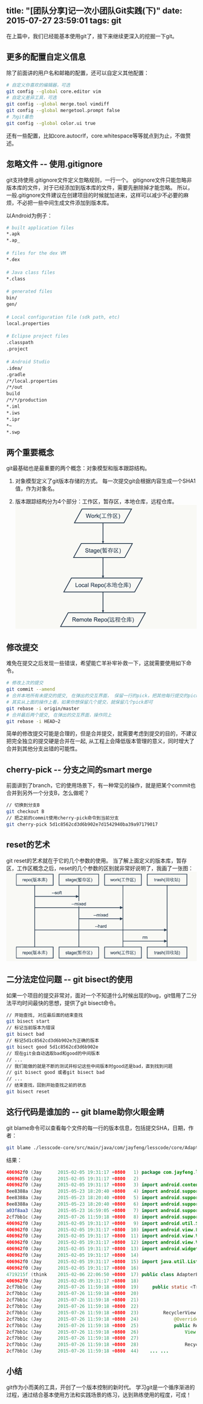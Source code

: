 title: "[团队分享]记一次小团队Git实践(下)"
date: 2015-07-27 23:59:01
tags: git
---
在上篇中，我们已经能基本使用git了，接下来继续更深入的挖掘一下git。
## 更多的配置自定义信息
除了前面讲的用户名和邮箱的配置，还可以自定义其他配置：
```bash
# 自定义你喜欢的编辑器，可选
git config --global core.editor vim
# 自定义差异工具，可选
git config --global merge.tool vimdiff
git config --global mergetool.prompt false
# 为git着色
git config --global color.ui true
```
还有一些配置，比如core.autocrlf，core.whitespace等等就点到为止，不做赘述。

## 忽略文件 -- 使用.gitignore
git支持使用.gitignore文件定义忽略规则，一行一个。
gitignore文件只能忽略非版本库的文件，对于已经添加到版本库的文件，需要先删除掉才能忽略。
所以，一般.gitignore文件建议在创建项目的时候就加进来，这样可以减少不必要的麻烦，不必把一些中间生成文件添加到版本库。
<!--more-->
以Android为例子：
```bash
# built application files
*.apk
*.ap_

# files for the dex VM
*.dex

# Java class files
*.class

# generated files
bin/
gen/

# Local configuration file (sdk path, etc)
local.properties

# Eclipse project files
.classpath
.project

# Android Studio
.idea/
.gradle
/*/local.properties
/*/out
build
/*/*/production
*.iml
*.iws
*.ipr
*~
*.swp
```

## 两个重要概念
git最基础也是最重要的两个概念：对象模型和版本跟踪结构。
1. 对象模型定义了git版本存储的方式。
每一次提交git会根据内容生成一个SHA1值，作为对象名。

2. 版本跟踪结构分为4个部分：工作区，暂存区，本地仓库，远程仓库。
![git reset 的几个参数区别示意图](/images/workspace.png)

## 修改提交
难免在提交之后发现一些错误，希望能亡羊补牢补救一下，这就需要使用如下命令。
```bash
# 修改上次的提交
git commit --amend
# 合并本地所有未提交的提交, 在弹出的交互界面， 保留一行的pick，把其他每行提交的pick改为fixup或者squuash
# 其实从上面的操作上看，如果你想保留几个提交，就保留几个pick即可
git rebase -i origin/master
# 合并最后两个提交, 在弹出的交互界面，操作同上
git rebase -i HEAD~2
```
简单的修改提交可能是合理的，但是合并提交，就需要考虑到提交的目的，不建议把完全独立的提交硬是合并在一起, 从工程上会降低版本管理的意义，同时增大了合并到其他分支出错的可能性。

## cherry-pick -- 分支之间的smart merge
前面讲到了branch，它的使用场景下，有一种常见的操作，就是把某个commit也合并到另外一个分支B，怎么做呢？
```bash
// 切换到分支B
git checkout B
// 把之前的commit使用cherry-pick命令到当前分支
git cherry-pick 5d1c8562cd3d6b902e7d1542940ba39a97179017
```

## reset的艺术
git reset的艺术就在于它的几个参数的使用。
当了解上面定义的版本库，暂存区，工作区概念之后，reset的几个参数的区别就非常好说明了，我画了一张图：
![git reset 的几个参数区别示意图](/images/reset.png)

## 二分法定位问题 -- git bisect的使用
如果一个项目的提交非常对，面对一个不知道什么时候出现的bug，git借用了二分法平均时间最快的思想，提供了git bisect命令。
```bash
// 开始查找, 对应最后面的结束查找
git bisect start
// 标记当前版本为错误
git bisect bad
// 标记5d1c8562cd3d6b902e为正确的版本
git bisect good 5d1c8562cd3d6b902e
// 现在git会自动选取bad和good的中间版本
// ...
// 我们能做的就是不断的测试并标记这些中间版本时good还是bad，直到找到问题
// git bisect good 或者git bisect bad
// ...
// 结束查找，回到开始查找之前的状态
git bisect reset
```

## 这行代码是谁加的 -- git blame助你火眼金睛
git blame命令可以查看每个文件的每一行的版本信息，包括提交SHA，日期，作者：
```bash
git blame ./lesscode-core/src/main/java/com/jayfeng/lesscode/core/AdapterLess.java
```

结果：
```java
406962f0 (Jay      2015-02-05 19:31:17 +0800   1) package com.jayfeng.lesscode.core;
406962f0 (Jay      2015-02-05 19:31:17 +0800   2)
406962f0 (Jay      2015-02-05 19:31:17 +0800   3) import android.content.Context;
8ee8388a (Jay      2015-05-23 18:20:40 +0800   4) import android.support.v4.app.Fragment;
8ee8388a (Jay      2015-05-23 18:20:40 +0800   5) import android.support.v4.app.FragmentManager;
8ee8388a (Jay      2015-05-23 18:20:40 +0800   6) import android.support.v4.app.FragmentPagerAdapter;
a03f8aa3 (Jay      2015-05-23 16:59:05 +0800   7) import android.support.v4.view.PagerAdapter;
2cf7bb1c (Jay      2015-07-26 11:59:18 +0800   8) import android.support.v7.widget.RecyclerView;
406962f0 (Jay      2015-02-05 19:31:17 +0800   9) import android.util.SparseArray;
406962f0 (Jay      2015-02-05 19:31:17 +0800  10) import android.view.LayoutInflater;
406962f0 (Jay      2015-02-05 19:31:17 +0800  11) import android.view.View;
406962f0 (Jay      2015-02-05 19:31:17 +0800  12) import android.view.ViewGroup;
406962f0 (Jay      2015-02-05 19:31:17 +0800  13) import android.widget.BaseAdapter;
406962f0 (Jay      2015-02-05 19:31:17 +0800  14)
406962f0 (Jay      2015-02-05 19:31:17 +0800  15) import java.util.List;
406962f0 (Jay      2015-02-05 19:31:17 +0800  16)
4719215f (think    2015-02-06 22:06:50 +0800  17) public class AdapterLess {
406962f0 (Jay      2015-02-05 19:31:17 +0800  18)
2cf7bb1c (Jay      2015-07-26 11:59:18 +0800  19)     public static <T> RecyclerView.Adapter<RecycleViewHolder> $recycle(final Context context,
2cf7bb1c (Jay      2015-07-26 11:59:18 +0800  20)                                                                        final List<T> list,
2cf7bb1c (Jay      2015-07-26 11:59:18 +0800  21)                                                                        final int layoutId,
2cf7bb1c (Jay      2015-07-26 11:59:18 +0800  22)                                                                        final RecycleCallBack recycleCallBack) {
2cf7bb1c (Jay      2015-07-26 11:59:18 +0800  23)         RecyclerView.Adapter<RecycleViewHolder> result = new RecyclerView.Adapter<RecycleViewHolder>() {
2cf7bb1c (Jay      2015-07-26 11:59:18 +0800  24)             @Override
2cf7bb1c (Jay      2015-07-26 11:59:18 +0800  25)             public RecycleViewHolder onCreateViewHolder(ViewGroup viewGroup, int i) {
2cf7bb1c (Jay      2015-07-26 11:59:18 +0800  26)                 View view = LayoutInflater.from(context)
2cf7bb1c (Jay      2015-07-26 11:59:18 +0800  27)                         .inflate(layoutId, viewGroup, false);
2cf7bb1c (Jay      2015-07-26 11:59:18 +0800  28)                 RecycleViewHolder recycleViewHolder = new RecycleViewHolder(view);
2cf7bb1c (Jay      2015-07-26 11:59:18 +0800  44)    ... ...
```
## 小结
git作为小而美的工具，开创了一个版本控制的新时代。
学习git是一个循序渐进的过程，通过结合基本使用方法和实践场景的练习，达到熟练使用的程度，可成！
